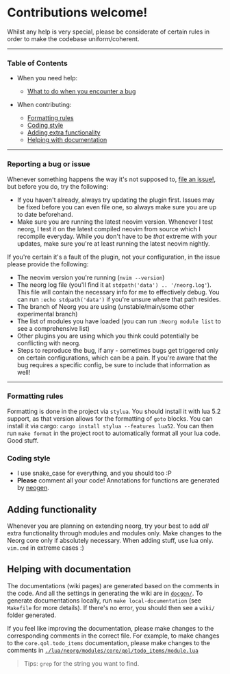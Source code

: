 # Contributions welcome!
Whilst any help is very special, please be considerate of certain rules in order to make the codebase uniform/coherent.

---
### Table of Contents

- When you need help:
  - [What to do when you encounter a bug](#reporting-a-bug-or-issue)

- When contributing:
  - [Formatting rules](#formatting-rules)
  - [Coding style](#coding-style)
  - [Adding extra functionality](#adding-functionality)
  - [Helping with documentation](#helping-with-documentation)
---

### Reporting a bug or issue
Whenever something happens the way it's not supposed to, [file an issue!](https://github.com/nvim-neorg/neorg/issues/new/choose), but before you do, try the following:
- If you haven't already, always try updating the plugin first. Issues may be fixed before you can even file one, so always make sure you are up to date beforehand.
- Make sure you are running the latest neovim version. Whenever I test neorg, I test it on the latest compiled neovim from source which I recompile everyday. While you don't have to be *that* extreme with your updates, make sure you're at least running the latest neovim nightly.

If you're certain it's a fault of the plugin, not your configuration, in the issue please provide the following:
- The neovim version you're running (`nvim --version`)
- The neorg log file (you'll find it at `stdpath('data') .. '/neorg.log'`). This file will contain the necessary info for me to effectively debug.
  You can run `:echo stdpath('data')` if you're unsure where that path resides.
- The branch of Neorg you are using (unstable/main/some other experimental branch)
- The list of modules you have loaded (you can run `:Neorg module list` to see a comprehensive list)
- Other plugins you are using which you think could potentially be conflicting with neorg.
- Steps to reproduce the bug, if any - sometimes bugs get triggered only on certain configurations, which can be a pain. If you're aware that the bug requires a specific config, be sure to include that information as well!

---

### Formatting rules
Formatting is done in the project via `stylua`. You should install it with lua 5.2 support, as that
version allows for the formatting of `goto` blocks. You can install it via cargo: `cargo install stylua --features lua52`.
You can then run `make format` in the project root to automatically format all your lua code. Good stuff.

### Coding style
- I use snake_case for everything, and you should too :P
- **Please** comment all your code! Annotations for functions are generated by [neogen](https://github.com/danymat/neogen).

<!--### Modules
- When creating a module, add a comment up top as seen [here](/lua/neorg/modules/core/autocommands/module.lua) and [here](/lua/neorg/modules/core/keybinds/module.lua)
- Add a general description of what the module does at the top and provide a `USAGE:` block describing how to use the module
- Try to only access neorg data through functions, not through tables (e.g. don't access parts of `neorg.modules.loaded_modules` you're not supposed to - if anything only access the public fields exposed by other modules). Use the API as much as possible.
TODO: Make this reference our new "top comment" style.
-->

## Adding functionality
Whenever you are planning on extending neorg, try your best to add *all* extra functionality through modules and modules only. Make changes to the Neorg core only if absolutely necessary.
When adding stuff, use lua only. `vim.cmd` in extreme cases :)

## Helping with documentation
The documentations (wiki pages) are generated based on the comments in the code. And all the settings in generating the wiki are in [`docgen/`](../docgen/).
To generate documentations locally, run `make local-documentation` (see `Makefile` for more details). If there's no error, you should then see a `wiki/` folder generated.

If you feel like improving the documentation, please make changes to the corresponding comments in the correct file. For example, to make changes to the `core.qol.todo_items` documentation, please make changes to the comments in [`./lua/neorg/modules/core/qol/todo_items/module.lua`](../lua/neorg/modules/core/qol/todo_items/module.lua)

> Tips: `grep` for the string you want to find.
